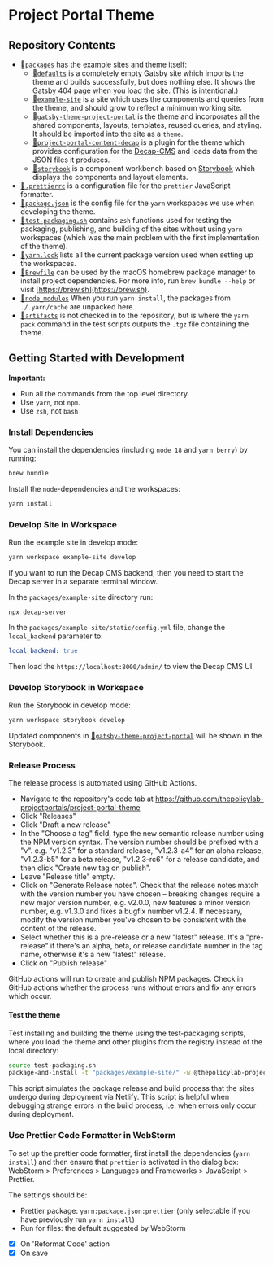 # Project Portal Theme

## Repository Contents

- [📁`packages`](./packages) has the example sites and theme itself:
  - [📁`defaults`](./packages/defaults) is a completely empty Gatsby site which imports the theme and builds successfully, but does nothing else. It shows the Gatsby 404 page when you load the site. (This is intentional.)
  - [📁`example-site`](./packages/example-site) is a site which uses the components and queries from the theme, and should grow to reflect a minimum working site.
  - [📁`gatsby-theme-project-portal`](./packages/gatsby-theme-project-portal) is the theme and incorporates all the shared components, layouts, templates, reused queries, and styling. It should be imported into the site as a `theme`.
  - [📁`project-portal-content-decap`](./packages/project-portal-content-decap) is a plugin for 
    the theme which provides configuration for the [Decap-CMS](https://decapcms.org) and loads data 
    from the JSON files it produces.
  - [📁`storybook`](./packages/storybook) is a component workbench based on 
    [Storybook](storybook.js.org) which displays the components and layout elements.
- [📄`.prettierrc`](.prettierrc) is a configuration file for the `prettier` JavaScript formatter.
- [📄`package.json`](package.json) is the config file for the `yarn` workspaces we use when developing the theme.
- [📄`test-packaging.sh`](test-packaging.sh) contains `zsh` functions used for testing the packaging, publishing, and building of the sites without using `yarn` workspaces (which was the main problem with the first implementation of the theme).
- [📄`yarn.lock`](yarn.lock) lists all the current package version used when setting up the workspaces.
- [📄`Brewfile`](Brewfile) can be used by the macOS homebrew package manager to install project dependencies. For more info, run `brew bundle --help` or visit [https://brew.sh](https://brew.sh).
- [📁`node_modules`](./node_modules) When you run `yarn install`, the packages from `./.yarn/cache` are unpacked here.
- [📁`artifacts`](./artifacts) is not checked in to the repository, but is where the `yarn pack` command in the test scripts outputs the `.tgz` file containing the theme.

## Getting Started with Development

**Important:**
- Run all the commands from the top level directory.
- Use `yarn`, not `npm`.
- Use `zsh`, not `bash`

### Install Dependencies

You can install the dependencies (including `node 18` and `yarn berry`) by running:
```zsh
brew bundle
```

Install the `node`-dependencies and the workspaces:
```zsh
yarn install
```

### Develop Site in Workspace

Run the example site in develop mode:
```zsh
yarn workspace example-site develop
```

If you want to run the Decap CMS backend, then you need to start the Decap server in a 
separate terminal window.

In the `packages/example-site` directory run:
```shell
npx decap-server
```

In the `packages/example-site/static/config.yml` file, change the `local_backend` parameter to:
```yml
local_backend: true
```

Then load the `https://localhost:8000/admin/` to view the Decap CMS UI.

### Develop Storybook in Workspace

Run the Storybook in develop mode:
```zsh
yarn workspace storybook develop
```

Updated components in 
[📁`gatsby-theme-project-portal`](./packages/gatsby-theme-project-portal) will be shown in the 
Storybook.

### Release Process

 The release process is automated using GitHub Actions. 

- Navigate to the repository's code tab at https://github.com/thepolicylab-projectportals/project-portal-theme
- Click "Releases"
- Click "Draft a new release"
- In the "Choose a tag" field, type the new semantic release number using the NPM version syntax. 
  The version number should be prefixed with a "v". 
  e.g. "v1.2.3" for a standard release, "v1.2.3-a4" for an alpha release, "v1.2.3-b5" for a beta 
  release, "v1.2.3-rc6" for a release candidate, and then click "Create new tag on publish". 
- Leave "Release title" empty.
- Click on "Generate Release notes". Check that the release notes match with the version number you have chosen – 
  breaking changes require a new major version number, e.g. v2.0.0, new features a minor version number, e.g. 
  v1.3.0 and fixes a bugfix number v1.2.4. If necessary, modify the version number you've chosen to be consistent 
  with the content of the release.
- Select whether this is a pre-release or a new "latest" release. It's a "pre-release" if there's an alpha, 
  beta, or release candidate number in the tag name, otherwise it's a new "latest" release.
- Click on "Publish release"
 
GitHub actions will run to create and publish NPM packages. Check in GitHub actions whether the 
process runs without errors and fix any errors which occur.

   
#### Test the theme

Test installing and building the theme using the test-packaging scripts, where you load the 
theme and other plugins from the registry instead of the local directory:

```zsh
source test-packaging.sh
package-and-install -t "packages/example-site/" -w @thepolicylab-projectportals/gatsby-theme-project-portal,@thepolicylab-projectportals/project-portal-content-decap
```

This script simulates the package release and build process that the sites undergo during deployment via Netlify. This script is helpful when debugging strange errors in the build process, i.e. when errors only occur during deployment.

### Use Prettier Code Formatter in WebStorm

To set up the prettier code formatter, first install the dependencies (`yarn install`) and then ensure that `prettier` is activated in the dialog box: WebStorm > Preferences > Languages and Frameworks > JavaScript > Prettier. 

The settings should be:
- Prettier package: `yarn:package.json:prettier` (only selectable if you have previously run `yarn install`)
- Run for files: the default suggested by WebStorm
- [x] On 'Reformat Code' action
- [x] On save

